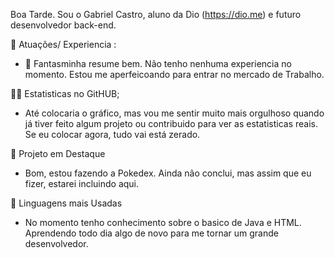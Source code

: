  Boa Tarde. 
Sou o Gabriel Castro, aluno da Dio (https://dio.me) e futuro desenvolvedor back-end. 

👻 Atuações/ Experiencia :
- 👻 Fantasminha resume bem. Não tenho nenhuma experiencia no momento. Estou me aperfeicoando para entrar no mercado de Trabalho.

 😵‍💫 Estatisticas no GitHUB; 
 - Até colocaria o gráfico, mas vou me sentir muito mais orgulhoso quando já tiver feito algum projeto ou contribuido para ver as estatisticas reais. Se eu colocar agora, tudo vai está zerado.

🤖 Projeto em Destaque 
- Bom, estou fazendo a Pokedex. Ainda não conclui, mas assim que eu fizer, estarei incluindo aqui. 

👾 Linguagens mais Usadas
- No momento tenho conhecimento sobre o basico de Java e HTML. Aprendendo todo dia algo de novo para me tornar um grande desenvolvedor. 
